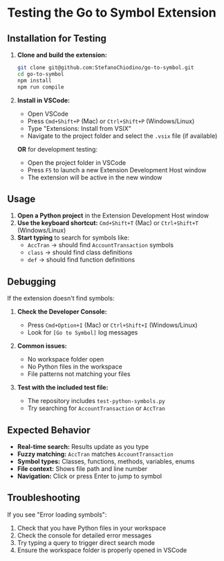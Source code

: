 # Testing the Go to Symbol Extension

## Installation for Testing

1. **Clone and build the extension:**
   ```bash
   git clone git@github.com:StefanoChiodino/go-to-symbol.git
   cd go-to-symbol
   npm install
   npm run compile
   ```

2. **Install in VSCode:**
   - Open VSCode
   - Press `Cmd+Shift+P` (Mac) or `Ctrl+Shift+P` (Windows/Linux)
   - Type "Extensions: Install from VSIX"
   - Navigate to the project folder and select the `.vsix` file (if available)
   
   **OR** for development testing:
   - Open the project folder in VSCode
   - Press `F5` to launch a new Extension Development Host window
   - The extension will be active in the new window

## Usage

1. **Open a Python project** in the Extension Development Host window
2. **Use the keyboard shortcut:** `Cmd+Shift+T` (Mac) or `Ctrl+Shift+T` (Windows/Linux)
3. **Start typing** to search for symbols like:
   - `AccTran` → should find `AccountTransaction` symbols
   - `class` → should find class definitions
   - `def` → should find function definitions

## Debugging

If the extension doesn't find symbols:

1. **Check the Developer Console:**
   - Press `Cmd+Option+I` (Mac) or `Ctrl+Shift+I` (Windows/Linux)
   - Look for `[Go to Symbol]` log messages

2. **Common issues:**
   - No workspace folder open
   - No Python files in the workspace
   - File patterns not matching your files

3. **Test with the included test file:**
   - The repository includes `test-python-symbols.py`
   - Try searching for `AccountTransaction` or `AccTran`

## Expected Behavior

- **Real-time search:** Results update as you type
- **Fuzzy matching:** `AccTran` matches `AccountTransaction`
- **Symbol types:** Classes, functions, methods, variables, enums
- **File context:** Shows file path and line number
- **Navigation:** Click or press Enter to jump to symbol

## Troubleshooting

If you see "Error loading symbols":
1. Check that you have Python files in your workspace
2. Check the console for detailed error messages
3. Try typing a query to trigger direct search mode
4. Ensure the workspace folder is properly opened in VSCode